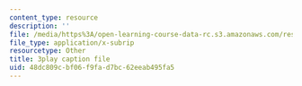 ```yaml
---
content_type: resource
description: ''
file: /media/https%3A/open-learning-course-data-rc.s3.amazonaws.com/res-9-003-brains-minds-and-machines-summer-course-summer-2015/48dc809cbf06f9fad7bc62eeab495fa5_RTmoWFZQ-WE.srt
file_type: application/x-subrip
resourcetype: Other
title: 3play caption file
uid: 48dc809c-bf06-f9fa-d7bc-62eeab495fa5
---
```

